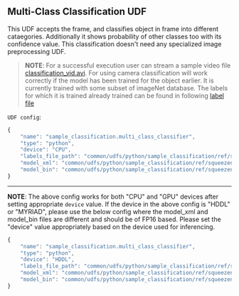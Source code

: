 ## Multi-Class Classification UDF

This UDF accepts the frame, and classifies object in frame into different cataegories. Additionally it shows probability of other classes too with its confidence value. This classification doesn't need any specialized image preprocessing UDF.

  > **NOTE**: For a successful execution user can stream a sample video file
  > [classification_vid.avi](../../VideoIngestion/test_videos/classification_vid.avi).
  > For using camera classification will work correctly if the model has been trained for the object earlier. It is currently trained with some subset of imageNet database. The labels for which it is trained already trained can be found in following [label file](../../common/udfs/python/sample_classification/ref/squeezenet1.1.labels)

   `UDF config`:

  ```javascript
  {
      "name": "sample_classification.multi_class_classifier",
      "type": "python",
      "device": "CPU",
      "labels_file_path": "common/udfs/python/sample_classification/ref/squeezenet1.1.labels",
      "model_xml": "common/udfs/python/sample_classification/ref/squeezenet1.1_FP32.xml",
      "model_bin": "common/udfs/python/sample_classification/ref/squeezenet1.1_FP32.bin"
  }
  ```

  ----
  **NOTE**:
  The above config works for both "CPU" and "GPU" devices after setting appropriate `device` value.
  If the device in the above config is "HDDL" or "MYRIAD", please use the below config where the
  model_xml and model_bin files are different and should be of FP16 based.
  Please set the "device" value appropriately based on the device used for inferencing.

  ```javascript
  {
      "name": "sample_classification.multi_class_classifier",
      "type": "python",
      "device": "HDDL",
      "labels_file_path": "common/udfs/python/sample_classification/ref/squeezenet1.1.labels",
      "model_xml": "common/udfs/python/sample_classification/ref/squeezenet1.1_FP16.xml",
      "model_bin": "common/udfs/python/sample_classification/ref/squeezenet1.1_FP16.bin",
  }
  ```

